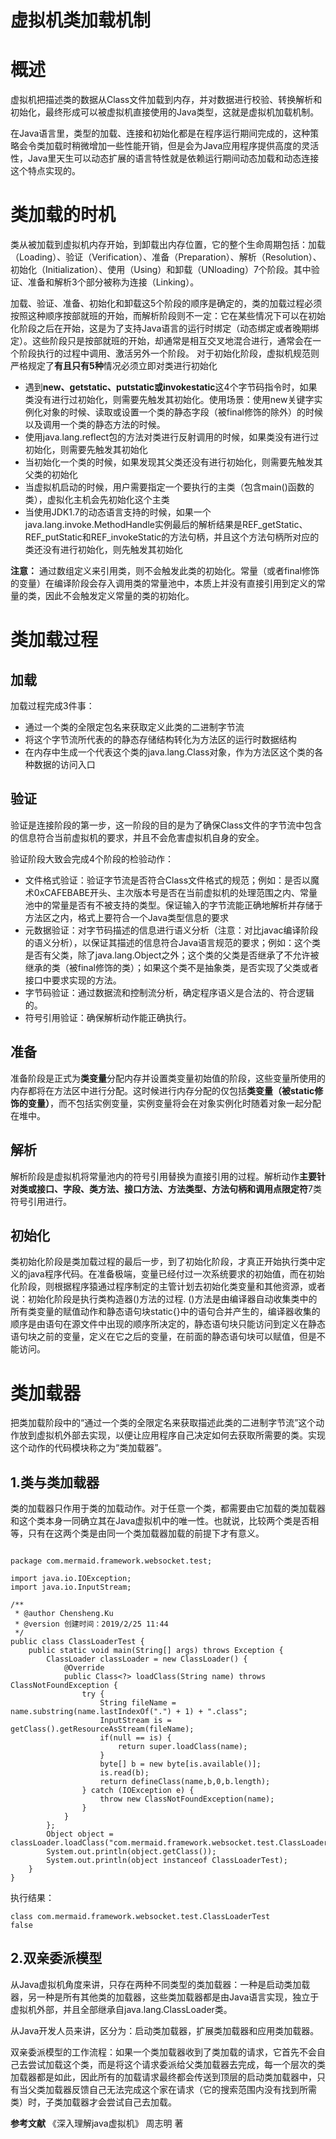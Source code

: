 # **虚拟机类加载机制**

# 概述
虚拟机把描述类的数据从Class文件加载到内存，并对数据进行校验、转换解析和初始化，最终形成可以被虚拟机直接使用的Java类型，这就是虚拟机加载机制。

在Java语言里，类型的加载、连接和初始化都是在程序运行期间完成的，这种策略会令类加载时稍微增加一些性能开销，但是会为Java应用程序提供高度的灵活性，Java里天生可以动态扩展的语言特性就是依赖运行期间动态加载和动态连接这个特点实现的。
# 类加载的时机

类从被加载到虚拟机内存开始，到卸载出内存位置，它的整个生命周期包括：加载（Loading）、验证（Verification）、准备（Preparation）、解析（Resolution）、初始化（Initialization）、使用（Using）和卸载（UNloading）7个阶段。其中验证、准备和解析3个部分被称为连接（Linking）。

加载、验证、准备、初始化和卸载这5个阶段的顺序是确定的，类的加载过程必须按照这种顺序按部就班的开始，而解析阶段则不一定：它在某些情况下可以在初始化阶段之后在开始，这是为了支持Java语言的运行时绑定（动态绑定或者晚期绑定）。这些阶段只是按部就班的开始，却通常是相互交叉地混合进行，通常会在一个阶段执行的过程中调用、激活另外一个阶段。
对于初始化阶段，虚拟机规范则严格规定了**有且只有5种**情况必须立即对类进行初始化

- 遇到**new、getstatic、putstatic或invokestatic**这4个字节码指令时，如果类没有进行过初始化，则需要先触发其初始化。使用场景：使用new关键字实例化对象的时候、读取或设置一个类的静态字段（被final修饰的除外）的时候以及调用一个类的静态方法的时候。
- 使用java.lang.reflect包的方法对类进行反射调用的时候，如果类没有进行过初始化，则需要先触发其初始化
- 当初始化一个类的时候，如果发现其父类还没有进行初始化，则需要先触发其父类的初始化
- 当虚拟机启动的时候，用户需要指定一个要执行的主类（包含main()函数的类），虚拟化主机会先初始化这个主类
- 当使用JDK1.7的动态语言支持的时候，如果一个java.lang.invoke.MethodHandle实例最后的解析结果是REF_getStatic、REF_putStatic和REF_invokeStatic的方法句柄，并且这个方法句柄所对应的类还没有进行初始化，则先触发其初始化

**注意：** 通过数组定义来引用类，则不会触发此类的初始化。常量（或者final修饰的变量）在编译阶段会存入调用类的常量池中，本质上并没有直接引用到定义的常量的类，因此不会触发定义常量的类的初始化。
# 类加载过程
## 加载
加载过程完成3件事：
- 通过一个类的全限定包名来获取定义此类的二进制字节流
- 将这个字节流所代表的的静态存储结构转化为方法区的运行时数据结构
- 在内存中生成一个代表这个类的java.lang.Class对象，作为方法区这个类的各种数据的访问入口	

## 验证
验证是连接阶段的第一步，这一阶段的目的是为了确保Class文件的字节流中包含的信息符合当前虚拟机的要求，并且不会危害虚拟机自身的安全。

验证阶段大致会完成4个阶段的检验动作：
- 文件格式验证：验证字节流是否符合Class文件格式的规范；例如：是否以魔术0xCAFEBABE开头、主次版本号是否在当前虚拟机的处理范围之内、常量池中的常量是否有不被支持的类型。保证输入的字节流能正确地解析并存储于方法区之内，格式上要符合一个Java类型信息的要求
- 元数据验证：对字节码描述的信息进行语义分析（注意：对比javac编译阶段的语义分析），以保证其描述的信息符合Java语言规范的要求；例如：这个类是否有父类，除了java.lang.Object之外；这个类的父类是否继承了不允许被继承的类（被final修饰的类）；如果这个类不是抽象类，是否实现了父类或者接口中要求实现的方法。
- 字节码验证：通过数据流和控制流分析，确定程序语义是合法的、符合逻辑的。
- 符号引用验证：确保解析动作能正确执行。

## 准备
准备阶段是正式为**类变量**分配内存并设置类变量初始值的阶段，这些变量所使用的内存都将在方法区中进行分配。这时候进行内存分配的仅包括**类变量（被static修饰的变量）**，而不包括实例变量，实例变量将会在对象实例化时随着对象一起分配在堆中。

## 解析
解析阶段是虚拟机将常量池内的符号引用替换为直接引用的过程。解析动作**主要针对类或接口、字段、类方法、接口方法、方法类型、方法句柄和调用点限定符**7类符号引用进行。

## 初始化
类初始化阶段是类加载过程的最后一步，到了初始化阶段，才真正开始执行类中定义的java程序代码。在准备极端，变量已经付过一次系统要求的初始值，而在初始化阶段，则根据程序猿通过程序制定的主管计划去初始化类变量和其他资源，或者说：初始化阶段是执行类构造器<clinit>()方法的过程.
<clinit>()方法是由编译器自动收集类中的所有类变量的赋值动作和静态语句块static{}中的语句合并产生的，编译器收集的顺序是由语句在源文件中出现的顺序所决定的，静态语句块只能访问到定义在静态语句块之前的变量，定义在它之后的变量，在前面的静态语句块可以赋值，但是不能访问。

# 类加载器
把类加载阶段中的“通过一个类的全限定名来获取描述此类的二进制字节流”这个动作放到虚拟机外部去实现，以便让应用程序自己决定如何去获取所需要的类。实现这个动作的代码模块称之为“类加载器”。

## 1.类与类加载器
类的加载器只作用于类的加载动作。对于任意一个类，都需要由它加载的类加载器和这个类本身一同确立其在Java虚拟机中的唯一性。也就说，比较两个类是否相等，只有在这两个类是由同一个类加载器加载的前提下才有意义。


```

package com.mermaid.framework.websocket.test;

import java.io.IOException;
import java.io.InputStream;

/**
 * @author Chensheng.Ku
 * @version 创建时间：2019/2/25 11:44
 */
public class ClassLoaderTest {
    public static void main(String[] args) throws Exception {
        ClassLoader classLoader = new ClassLoader() {
            @Override
            public Class<?> loadClass(String name) throws ClassNotFoundException {
                try {
                    String fileName = name.substring(name.lastIndexOf(".") + 1) + ".class";
                    InputStream is = getClass().getResourceAsStream(fileName);
                    if(null == is) {
                        return super.loadClass(name);
                    }
                    byte[] b = new byte[is.available()];
                    is.read(b);
                    return defineClass(name,b,0,b.length);
                } catch (IOException e) {
                    throw new ClassNotFoundException(name);
                }
            }
        };
        Object object = classLoader.loadClass("com.mermaid.framework.websocket.test.ClassLoaderTest").newInstance();
        System.out.println(object.getClass());
        System.out.println(object instanceof ClassLoaderTest);
    }
}

```

执行结果：

```
class com.mermaid.framework.websocket.test.ClassLoaderTest
false
```

## 2.双亲委派模型
从Java虚拟机角度来讲，只存在两种不同类型的类加载器：一种是启动类加载器，另一种是所有其他类的加载器，这些类加载器都是由Java语言实现，独立于虚拟机外部，并且全部继承自java.lang.ClassLoader类。

从Java开发人员来讲，区分为：启动类加载器，扩展类加载器和应用类加载器。

双亲委派模型的工作流程：如果一个类加载器收到了类加载的请求，它首先不会自己去尝试加载这个类，而是将这个请求委派给父类加载器去完成，每一个层次的类加载器都是如此，因此所有的加载请求最终都会传送到顶层的启动类加载器中，只有当父类加载器反馈自己无法完成这个家在请求（它的搜索范围内没有找到所需类）时，子类加载器才会尝试自己去加载。

**参考文献**
《深入理解java虚拟机》 周志明 著